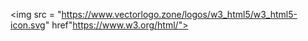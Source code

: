 <img src = "https://www.vectorlogo.zone/logos/w3_html5/w3_html5-icon.svg" href"https://www.w3.org/html/">


